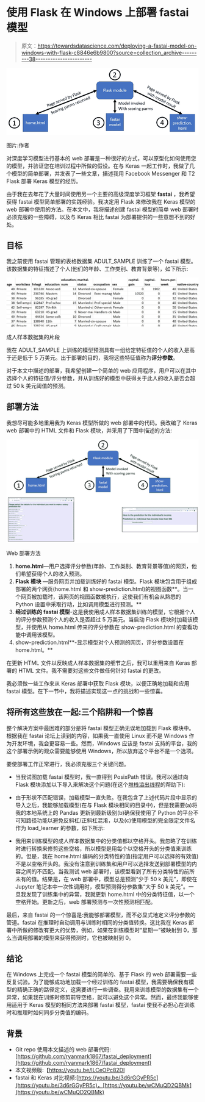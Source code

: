 # 使用 Flask 在 Windows 上部署 fastai 模型

> 原文：<https://towardsdatascience.com/deploying-a-fastai-model-on-windows-with-flask-c8846e6b9800?source=collection_archive---------38----------------------->

![](img/e791309018775083a54e918b3879b1f0.png)

图片:作者

对深度学习模型进行基本的 web 部署是一种很好的方式，可以原型化如何使用您的模型，并验证您在培训过程中所做的假设。在与 Keras 一起工作时，我做了几个模型的简单部署，并发表了一些文章，描述我用 Facebook Messenger 和 T2 Flask 部署 Keras 模型的经历。

由于我在去年花了大量时间使用另一个主要的高级深度学习框架 **fastai** ，我希望获得 fastai 模型简单部署的实践经验。我决定用 Flask 来修改我在 Keras 模型的 web 部署中使用的方法。在本文中，我将描述创建 fastai 模型的简单 web 部署时必须克服的一些障碍，以及与 Keras 相比 fastai 为部署提供的一些意想不到的好处。

## 目标

我之前使用 fastai 管理的表格数据集 ADULT_SAMPLE 训练了一个 fastai 模型。该数据集的特征描述了个人(他们的年龄、工作类别、教育背景等)，如下所示:

![](img/ac19beaf5e95515fe5807160cefa262e.png)

成人样本数据集的片段

我在 ADULT_SAMPLE 上训练的模型预测具有一组给定特征值的个人的收入是高于还是低于 5 万美元。出于部署的目的，我将这些特征值称为**评分参数**。

对于本文中描述的部署，我希望创建一个简单的 web 应用程序，用户可以在其中选择个人的特征值/评分参数，并从训练好的模型中获得关于此人的收入是否会超过 50 k 美元阈值的预测。

## 部署方法

我想尽可能多地重用我为 Keras 模型所做的 web 部署中的代码。我改编了 Keras web 部署中的 HTML 文件和 Flask 模块，并采用了下图中描述的方法:

![](img/db572caf5f00eaef38663a2609261c53.png)

Web 部署方法

1.  **home.html**—用户选择评分参数(年龄、工作类别、教育背景等值)的网页，他们希望获得个人的收入预测。
2.  **Flask 模块** —服务网页并加载训练好的 fastai 模型。Flask 模块包含用于组成部署的两个网页(home.html 和 show-prediction.html)的视图函数**。当一个网页被加载时，该网页的视图函数被执行，这使我们有机会从熟悉的 Python 设置中采取行动，比如调用模型进行预测。**
3.  **经过训练的 fastai 模型**-这是我使用成人样本数据集训练的模型，它根据个人的评分参数预测个人的收入是否超过 5 万美元。当启动 Flask 模块时加载该模型，并使用从 home.html 传来的评分参数在 show-prediction.html 的查看功能中调用该模型。
4.  show-prediction.html**-显示模型对个人预测的网页，评分参数设置在 home.html。**

在更新 HTML 文件以反映成人样本数据集的细节之后，我可以重用来自 Keras 部署的 HTML 文件。我不需要对这些文件做任何针对 fastai 的更改。

我必须做一些工作来从 Keras 部署中获取 Flask 模块，以便正确地加载和应用 fastai 模型。在下一节中，我将描述实现这一点的挑战和一些惊喜。

## 将所有这些放在一起:三个陷阱和一个惊喜

整个解决方案中最困难的部分是将 fastai 模型正确无误地加载到 Flask 模块中。根据我在 fastai 论坛上读到的内容，如果我一直使用 Linux 而不是 Windows 作为开发环境，我会更容易一些。然而，Windows 应该是 fastai 支持的平台，我的这个部署示例的观众需要能够使用 Windows，所以放弃这个平台不是一个选项。

要使部署工作正常进行，我必须克服三个关键问题。

*   当我试图加载 fastai 模型时，我一直得到 PosixPath 错误。我可以通过向 Flask 模块添加以下导入来解决这个问题(在这个[堆栈溢出线程](https://stackoverflow.com/questions/57286486/i-cant-load-my-model-because-i-cant-put-a-posixpath)的帮助下):

*   由于形状不匹配错误，加载模型一直失败。在我包含了上述代码片段中显示的导入之后，我能够加载模型(在与 Flask 模块相同的目录中)，但是我需要(a)将我的本地系统上的 Pandas 更新到最新级别(b)确保我使用了 Python 的平台不可知路径功能以避免反斜杠/正斜杠混淆，以及(c)使用模型的完全限定文件名作为 load_learner 的参数，如下所示:

*   我用来训练模型的成人样本数据集中的分类值都以空格开头。我忽略了在训练时进行转换来修剪这些空格，所以模型是用每个以空格开头的分类值来训练的。但是，我在 home.html 编码的分类特性的值(指定用户可以选择的有效值)不是以空格开头的。我没有注意到训练集和用户可以选择发送到部署模型的内容之间的不匹配。当我测试 web 部署时，该模型看到了所有分类特性的前所未有的值。结果是，在 web 部署中，模型总是预测“少于 50 k 美元”，即使在 Jupyter 笔记本中一次性调用时，模型预测得分参数集“大于 50 k 美元”。一旦我发现了训练集中的异常，我就更新 home.html 中的分类特征值，以一个空格开始。更新之后，web 部署预测与一次性预测相匹配。

最后，来自 fastai 的一个惊喜是:我能够部署模型，而不必显式地定义评分参数的管道。fastai 在推理时自动调用与训练时相同的分类值转换。这比我在 Keras 部署中所做的修改有更大的优势，例如，如果在训练模型时“星期一”被映射到 0，那么当调用部署的模型来获得预测时，它也被映射到 0。

## 结论

在 Windows 上完成一个 fastai 模型的简单的、基于 Flask 的 web 部署需要一些反复试验。为了能够成功地加载一个经过训练的 fastai 模型，我需要确保我有模型的精确正确的路径定义，这需要进行一些调查。我用来训练模型的数据集有一个异常，如果我在训练时修剪前导空格，就可以避免这个异常。然而，最终我能够使用适用于 Keras 模型的相同方法来部署 fastai 模型，fastai 使我不必担心在训练时和推理时如何同步分类值的编码。

## 背景

*   Git repo 使用本文描述的 web 部署代码:[https://github.com/ryanmark1867/fastai_deployment](https://github.com/ryanmark1867/fastai_deployment)
*   本文视频版:【https://youtu.be/lLCeOPc82DI 
*   fastai 和 Keras 对比视频:[https://youtu.be/3d6rGGyPR5c](https://youtu.be/3d6rGGyPR5c)，[https://youtu.be/wCMuQD2QBMk](https://youtu.be/wCMuQD2QBMk)